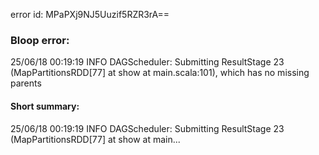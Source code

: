 error id: MPaPXj9NJ5Uuzif5RZR3rA==
### Bloop error:

25/06/18 00:19:19 INFO DAGScheduler: Submitting ResultStage 23 (MapPartitionsRDD[77] at show at main.scala:101), which has no missing parents
#### Short summary: 

25/06/18 00:19:19 INFO DAGScheduler: Submitting ResultStage 23 (MapPartitionsRDD[77] at show at main...